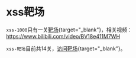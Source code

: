 # xss靶场

`xss-1000`只有一关[靶场](https://hokokh.github.io/xss/xss-1000/){target="_blank"}，相关视频：https://www.bilibili.com/video/BV18e411M7WH

`xss-靶场`目前共14关，[访问靶场](https://hokokh.github.io/xss/xss-靶场/){target="_blank"}。


